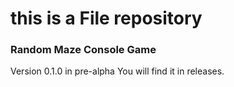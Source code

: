 # this is a File repository
### Random Maze Console Game
Version 0.1.0 in pre-alpha
You will find it in releases.

